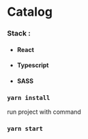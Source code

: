 # Catalog

### Stack :

- #### React
- #### Typescript
- #### SASS

### `yarn install`

run project with command

### `yarn start`